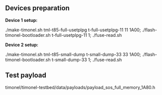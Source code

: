 Devices preparation
--------------------
__Device 1 setup:__

./make-timonel.sh tml-t85-full-usetplpg t-full-usetplpg-11 11 1A00; ./flash-timonel-bootloader.sh t-full-usetplpg-11 1; ./fuse-read.sh

__Device 2 setup:__

./make-timonel.sh tml-t85-small-dump t-small-dump-33 33 1A00; ./flash-timonel-bootloader.sh t-small-dump-33 1; ./fuse-read.sh

Test payload
------------
timonel/timonel-testbed/data/payloads/payload_sos_full_memory_1A80.h
